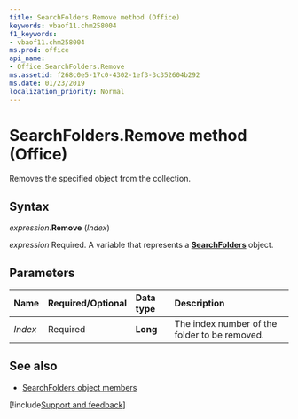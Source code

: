 ```yaml
---
title: SearchFolders.Remove method (Office)
keywords: vbaof11.chm258004
f1_keywords:
- vbaof11.chm258004
ms.prod: office
api_name:
- Office.SearchFolders.Remove
ms.assetid: f268c0e5-17c0-4302-1ef3-3c352604b292
ms.date: 01/23/2019
localization_priority: Normal
---
```



# SearchFolders.Remove method (Office)

Removes the specified object from the collection.


## Syntax

_expression_.**Remove** (_Index_)

_expression_ Required. A variable that represents a **[SearchFolders](Office.SearchFolders.md)** object.


## Parameters

|Name|Required/Optional|Data type|Description|
|:-----|:-----|:-----|:-----|
| _Index_|Required|**Long**|The index number of the folder to be removed.|

## See also

- [SearchFolders object members](overview/Library-Reference/searchfolders-members-office.md)



[!include[Support and feedback](~/includes/feedback-boilerplate.md)]